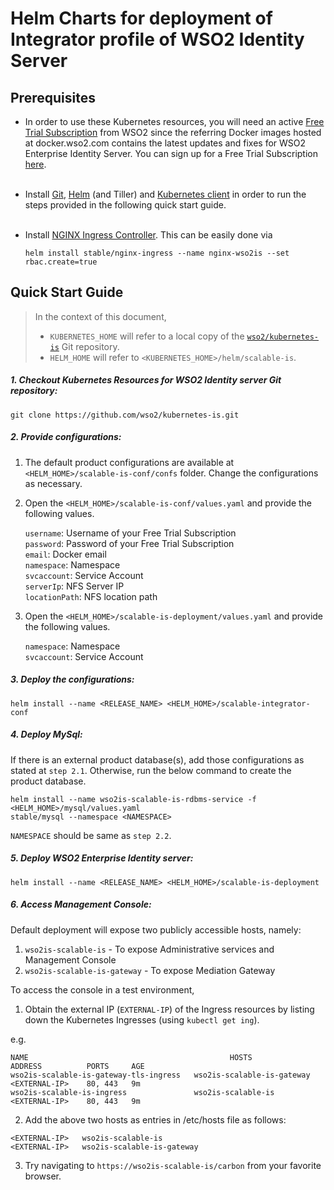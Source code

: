 # Helm Charts for deployment of Integrator profile of WSO2 Identity Server

## Prerequisites

* In order to use these Kubernetes resources, you will need an active [Free Trial Subscription](https://wso2.com/free-trial-subscription)
from WSO2 since the referring Docker images hosted at docker.wso2.com contains the latest updates and fixes for WSO2 Enterprise Identity Server.
You can sign up for a Free Trial Subscription [here](https://wso2.com/free-trial-subscription).<br><br>

* Install [Git](https://git-scm.com/book/en/v2/Getting-Started-Installing-Git), [Helm](https://github.com/kubernetes/helm/blob/master/docs/install.md)
(and Tiller) and [Kubernetes client](https://kubernetes.io/docs/tasks/tools/install-kubectl/) in order to run the 
steps provided in the following quick start guide.<br><br>

* Install [NGINX Ingress Controller](https://kubernetes.github.io/ingress-nginx/deploy/). This can
 be easily done via 
  ```
  helm install stable/nginx-ingress --name nginx-wso2is --set rbac.create=true
  ```
## Quick Start Guide
>In the context of this document, <br>
>* `KUBERNETES_HOME` will refer to a local copy of the [`wso2/kubernetes-is`](https://github.com/wso2/kubernetes-is/)
Git repository. <br>
>* `HELM_HOME` will refer to `<KUBERNETES_HOME>/helm/scalable-is`. <br>

##### 1. Checkout Kubernetes Resources for WSO2 Identity server Git repository:

```
git clone https://github.com/wso2/kubernetes-is.git
```

##### 2. Provide configurations:

1. The default product configurations are available at `<HELM_HOME>/scalable-is-conf/confs` folder. Change the 
configurations as necessary.

2. Open the `<HELM_HOME>/scalable-is-conf/values.yaml` and provide the following values.

    `username`: Username of your Free Trial Subscription<br>
    `password`: Password of your Free Trial Subscription<br>
    `email`: Docker email<br>
    `namespace`: Namespace<br>
    `svcaccount`: Service Account<br>
    `serverIp`: NFS Server IP<br>
    `locationPath`: NFS location path
    
3. Open the `<HELM_HOME>/scalable-is-deployment/values.yaml` and provide the following values.

    `namespace`: Namespace<br>
    `svcaccount`: Service Account
    
##### 3. Deploy the configurations:

```
helm install --name <RELEASE_NAME> <HELM_HOME>/scalable-integrator-conf
```

##### 4. Deploy MySql:
If there is an external product database(s), add those configurations as stated at `step 2.1`. Otherwise, run the below
 command to create the product database. 
```
helm install --name wso2is-scalable-is-rdbms-service -f <HELM_HOME>/mysql/values.yaml 
stable/mysql --namespace <NAMESPACE>
```
`NAMESPACE` should be same as `step 2.2`.

##### 5. Deploy WSO2 Enterprise Identity server:

```
helm install --name <RELEASE_NAME> <HELM_HOME>/scalable-is-deployment
```

##### 6. Access Management Console:

Default deployment will expose two publicly accessible hosts, namely:<br>
1. `wso2is-scalable-is` - To expose Administrative services and Management Console<br>
2. `wso2is-scalable-is-gateway` - To expose Mediation Gateway<br>

To access the console in a test environment,

1. Obtain the external IP (`EXTERNAL-IP`) of the Ingress resources by listing down the Kubernetes Ingresses (using `kubectl get ing`).

e.g.

```
NAME                                             HOSTS                                ADDRESS          PORTS     AGE
wso2is-scalable-is-gateway-tls-ingress   wso2is-scalable-is-gateway                   <EXTERNAL-IP>    80, 443   9m
wso2is-scalable-is-ingress               wso2is-scalable-is                           <EXTERNAL-IP>    80, 443   9m
```

2. Add the above two hosts as entries in /etc/hosts file as follows:

```
<EXTERNAL-IP>	wso2is-scalable-is
<EXTERNAL-IP>	wso2is-scalable-is-gateway
```

3. Try navigating to `https://wso2is-scalable-is/carbon` from your favorite browser.

